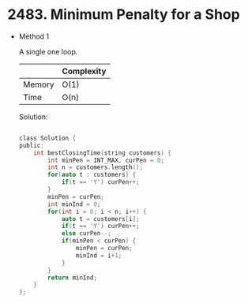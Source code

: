 # 2483. Minimum Penalty for a Shop 
- Method 1

    A single one loop.

    | |   Complexity  |
    | ----------- | ----------- | 
    |  Memory     | O(1) | 
    |      Time       |  O(n) | 


    Solution:

    ``` h

    class Solution {
    public:
        int bestClosingTime(string customers) {
            int minPen = INT_MAX, curPen = 0;
            int n = customers.length();
            for(auto t : customers) {
                if(t == 'Y') curPen++;
            }
            minPen = curPen;
            int minInd = 0;
            for(int i = 0; i < n; i++) {
                auto t = customers[i];
                if(t == 'Y') curPen++;
                else curPen--;
                if(minPen < curPen) {
                    minPen = curPen;
                    minInd = i+1;
                }
            }
            return minInd;
        }
    };

    ```

<!-- - Method 2

    This is another method.

    | |   Complexity  |
    | ----------- | ----------- | 
    |  Memory     | O(n) | 
    |      Time       |  O(n) | 


    Solution:

    ``` h



    ```

- Additional Knowledge:
       
    Here are some additional knowledge.



<br> -->
